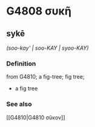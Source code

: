 # G4808 συκῆ

## sykē

_(soo-kay' | soo-KAY | syoo-KAY)_

### Definition

from G4810; a fig-tree; fig tree; 

- a fig tree

### See also

[[G4810|G4810 σῦκον]]
